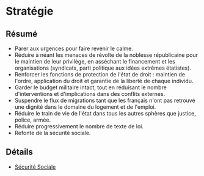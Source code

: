 # Stratégie

## Résumé 

- Parer aux urgences pour faire revenir le calme.
- Réduire à néant les menaces de révolte de la noblesse républicaine pour le maintien de leur privilège, en asséchant le financement et les organisations (syndicats, parti politique aux idées extrêmes étatistes).
- Renforcer les fonctions de protection de l'état de droit : maintien de l'ordre, application du droit et garantie de la liberté de chaque individu.
- Garder le budget militaire intact, tout en réduisant le nombre d'interventions et d'implications dans des conflits externes.
- Suspendre le flux de migrations tant que les français n'ont pas retrouvé une dignité dans le domaine du logement et de l'emploi.
- Réduire le train de vie de l'état dans tous les autres sphères que justice, police, armée.
- Réduire progressivement le nombre de texte de loi.
- Refonte de la sécurité sociale.

## Détails
- [Sécurité Sociale](./securite-sociale.md)